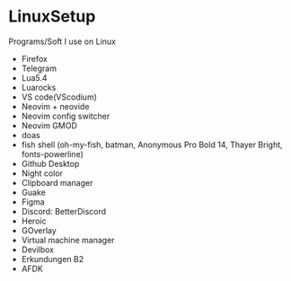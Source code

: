 # LinuxSetup
Programs/Soft I use on Linux

* Firefox
* Telegram
* Lua5.4
* Luarocks
* VS code(VScodium)
* Neovim + neovide
* Neovim config switcher
* Neovim GMOD
* doas
* fish shell (oh-my-fish, batman, Anonymous Pro Bold 14, Thayer Bright, fonts-powerline)
* Github Desktop
* Night color
* Clipboard manager
* Guake
* Figma
* Discord: BetterDiscord
* Heroic
* GOverlay
* Virtual machine manager
* Devilbox
* Erkundungen B2
* AFDK
